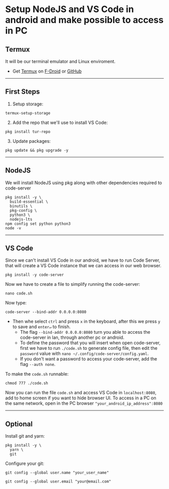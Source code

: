 # Setup NodeJS and VS Code in android and make possible to access in PC

## Termux
It will be our terminal emulator and Linux enviroment.

- Get [Termux](https://termux.dev/) on [F-Droid](https://f-droid.org/en/packages/com.termux/) or [GitHub](https://github.com/termux/termux-app#github)
----
## First Steps
1. Setup storage:
```
termux-setup-storage
```
2. Add the repo that we'll use to install VS Code:
```
pkg install tur-repo
```
3. Update packages:
```
pkg update && pkg upgrade -y
```

----
## NodeJS
We will install NodeJS using pkg along with other dependencies required to code-server
```
pkg install -y \
  build-essential \
  binutils \
  pkg-config \
  python3 \
  nodejs-lts
npm config set python python3
node -v
```


----
## VS Code
Since we can't install VS Code in our android, we have to run Code Server, that will create a VS Code instance that we can access in our web browser.

```
pkg install -y code-server
```
Now we have to create a file to simplify running the code-server:
```
nano code.sh
```
Now type:
```
code-server --bind-addr 0.0.0.0:8080
```
- Then whe select `ctrl` and press `x` in the keyboard, after this we press `y` to save and `enter↵` to finish.
  * The flag `--bind-addr 0.0.0.0:8080` turn you able to access 
  the code-server in lan, through another pc or android. 
  * To define the password that you will insert when open code-server, first we have to run `./code.sh` to generate config file, then edit the `password` value with `nano ~/.config/code-server/config.yaml`.
  * If you don't want a password to access your code-server, add the flag `--auth none`.

To make the `code.sh` runnable:
```
chmod 777 ./code.sh
```
Now you can run the file `code.sh` and access VS Code in `localhost:8080`, add to home screen if you want to hide browser UI. To access in a PC on the same network, open in the PC browser `"your_android_ip_address":8080`

----
## Optional
Install git and yarn:
```
pkg install -y \
  yarn \
  git
```

Configure your git:

```
git config --global user.name "your_user_name"
```
```
git config --global user.email "your@email.com"
```
